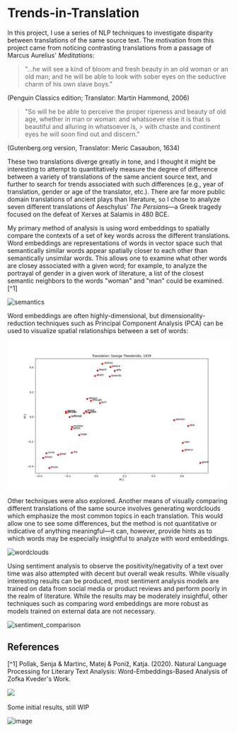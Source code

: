 # Trends-in-Translation

In this project, I use a series of NLP techniques to investigate disparity between translations of the same source text.
The motivation from this project came from noticing contrasting translations from a passage of Marcus Aurelius' *Meditations*:

> "...he will see a kind of bloom and fresh beauty in an old woman or an old man; and he will be able to look with sober eyes on the seductive charm of his own slave boys." 

(Penguin Classics edition; Translator: Martin Hammond, 2006)

> "So will he be able to perceive the proper ripeness and beauty of old age, whether in man or woman: and whatsoever else it is that is beautiful and alluring in whatsoever is, > with chaste and continent eyes he will soon find out and discern." 

(Gutenberg.org version, Translator: Meric Casaubon, 1634)

These two translations diverge greatly in tone, and I thought it might be interesting to attempt to quantitatively measure the degree of difference between a variety of translations of the same ancient source text, and further to search for trends associated with such differences (e.g., year of translation, gender or age of the translator, etc.). There are far more public domain translations of ancient plays than literature, so I chose to analyze seven different translations of Aeschylus' *The Persians*&mdash;a Greek tragedy focused on the defeat of Xerxes at Salamis in 480 BCE. 

My primary method of analysis is using word embeddings to spatially compare the contexts of a set of key words across the different translations. Word embeddings are representations of words in vector space such that semantically similar words appear spatially closer to each other than semantically unsimilar words. This allows one to examine what other words are closey associated with a given word; for example, to analyze the portrayal of gender in a given work of literature, a list of the closest semantic neighbors to the words "woman" and "man" could be examined.[^1] 

![semantics](https://user-images.githubusercontent.com/55513603/142302400-518840d1-b170-46c5-9c6e-a19744a6dd2b.png)

Word embeddings are often highly-dimensional, but dimensionality-reduction techniques such as Principal Component Analysis (PCA) can be used to visualize spatial relationships between a set of words:

![Theodoridis_embeddings](https://github.com/ConnorSutton07/Trends-in-Translation/blob/master/figures/embeddings/embeddings_Theodoridis.jpg)

Other techniques were also explored. Another means of visually comparing different translations of the same source involves generating wordclouds which emphasize the most common topics in each translation. This would allow one to see some differences, but the method is not quantitative or indicative of anything meaningful&mdash;it can, however, provide hints as to which words may be especially insightful to analyze with word embeddings. 

![wordclouds](https://user-images.githubusercontent.com/55513603/142324826-12e89e3b-1225-4bc4-8476-8dfa5a7baa1a.png)

Using sentiment analysis to observe the positivity/negativity of a text over time was also attempted with decent but overall weak results. While visually interesting results can be produced, most sentiment analysis models are trained on data from social media or product reviews and perform poorly in the realm of literature. While the results may be moderately insightful, other techniques such as comparing word embeddings are more robust as models trained on external data are not necessary. 

![sentiment_comparison](https://user-images.githubusercontent.com/55513603/142321611-d7ab33ce-0498-44bf-9ef7-75828e506b67.png)



## References
[^1] Pollak, Senja & Martinc, Matej & Poniž, Katja. (2020). Natural Language Processing for Literary Text Analysis: Word-Embeddings-Based Analysis of Zofka Kveder's Work. 


![](https://upload.wikimedia.org/wikipedia/commons/thumb/9/9e/Kaulbach%2C_Wilhelm_von_-_Die_Seeschlacht_bei_Salamis_-_1868.JPG/1920px-Kaulbach%2C_Wilhelm_von_-_Die_Seeschlacht_bei_Salamis_-_1868.JPG)


Some initial results, still WIP 

![image](https://user-images.githubusercontent.com/55513603/137642494-70210109-9e35-4d65-8287-ef83189b180b.png)

